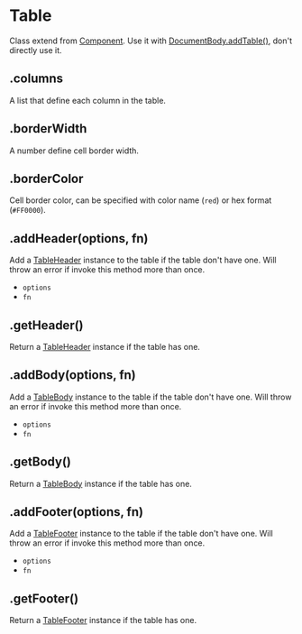 # Table

Class extend from [Component](component.md). Use it with [DocumentBody.addTable()](document-body.md#addtableoptions-fn), don't directly use it.

## .columns

A list that define each column in the table.

## .borderWidth

A number define cell border width.

## .borderColor

Cell border color, can be specified with color name (`red`) or hex format (`#FF0000`).

## .addHeader(options, fn)

Add a [TableHeader](table-header.md) instance to the table if the table don't have one. Will throw an error if invoke this method more than once.

- `options`
- `fn`

## .getHeader()

Return a [TableHeader](table-header.md) instance if the table has one.

## .addBody(options, fn)

Add a [TableBody](table-body.md) instance to the table if the table don't have one. Will throw an error if invoke this method more than once.

- `options`
- `fn`

## .getBody()

Return a [TableBody](table-body.md) instance if the table has one.

## .addFooter(options, fn)

Add a [TableFooter](table-footer.md) instance to the table if the table don't have one. Will throw an error if invoke this method more than once.

- `options`
- `fn`

## .getFooter()

Return a [TableFooter](table-footer.md) instance if the table has one.

